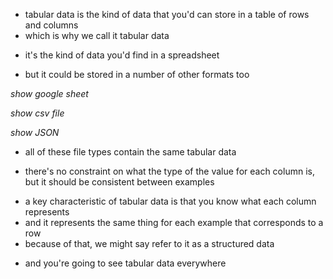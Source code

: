 <!-- LIKE SPREADSHEET -->

- tabular data is the kind of data that you'd can store in a table of rows and columns
- which is why we call it tabular data

<!-- ANYTHING THAT YOU CAN STORE IN A SPREADSHEET -->

- it's the kind of data you'd find in a spreadsheet

- but it could be stored in a number of other formats too
<!-- MIGHT BE IN A spreadsheet, a  CSV FILE, EXCEL SHEET, DATABASE, PYTHON DICTIONARY -->

_show google sheet_

_show csv file_

_show JSON_

- all of these file types contain the same tabular data

- there's no constraint on what the type of the value for each column is, but it should be consistent between examples

<!-- BASICALLY ANY DATA WHERE YOU KNOW WHAT EACH VALUE REPRESENTS -->

- a key characteristic of tabular data is that you know what each column represents
- and it represents the same thing for each example that corresponds to a row
- because of that, we might say refer to it as a structured data

<!-- OUTRO -->

- and you're going to see tabular data everywhere
